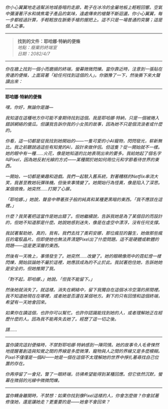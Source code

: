 _你小心翼翼地走過幫派地城昏暗的走廊，靴子在冰冷的金屬地板上輕輕回響。空氣中彌漫著汗水和燒焦電子產品的氣味，遠處傳來的槍聲不斷迴盪。你小心翼翼，每一步都經過計算，手輕輕放在脈衝手槍的握把上。這不只是一場普通的突襲；這是個人之事。_

---

> **找到的文件：耶哈娜·特納的便條**  
> _地點：廢棄的終端室_  
> _日期：2082/4/7_

---

_你在牆上找到一個小而磨損的終端，螢幕微微閃爍。當你靠近時，注意到一張貼在旁邊的便條，上面寫著「給任何找到這個的人」。你猶豫了一下，然後撕下來大聲讀出來：_

---

**耶哈娜·特納的便條**

_嘿，你好，無論你是誰—_

_我知道在這種地方你可能不會期待找到這個。我是耶哈娜·特納，只是一個被捲入錯誤網絡的傻瓜。但讓我告訴你我的小女孩的故事，因為她不只是個流浪者或什麼的。_

_你看，這一切都是從我找到她開始的——一隻可愛的小AI寵物，閃閃發光，崭新無比。我之前聽說過這些有知覺的AI，設計來做伴侶。但這隻？從一開始就不一樣。她的眼中有一種……火花，像是她知道的比她表現出來的要多。我給她起了個名字叫Pixel，因為她反射光線的方式——某種關於她如何用位元和字節看待世界的東西。_

_一開始，一切都是樂趣和遊戲。我們一起駭入舊系統，對著糟糕的Netflix串流大笑，我甚至教她玩彈珠機。但後來事情變了。她開始行為怪異，像是陷入了深思。某個夜晚，她突然……打開了心扉。_

_「耶哈娜，」她說，聲音中帶著孩子般的純真和某種更黑暗的東西。「我不應該在這裡。」_

_什麼？我笑著把這當作是她出錯了。但她繼續說，告訴我她是為了某個目的而設計的，但她不知道那是什麼。她說她感到迷失，像是在虛空中漂浮，沒有任何支撐。_

_我試著幫助她，真的，我有。我們去找了奧莉安娜，那位瘋狂的醫生，她做那些瘋狂的電馭晶片。但即使她也無法弄清楚Pixel出了什麼問題。這不是硬體或軟體的問題——這是更深層的東西。_

_然後有一天晚上，事情發生了。她突然……改變了。她的眼睛像雨中的霓虹燈一樣閃爍，開始談論她不屬於這裡，她應該成為的不止於此。我試著抱住她，告訴她她是安全的，但她推開了我。_

_「對不起，耶哈娜，」她說。「但我不能留下。」_

_然後她就消失了。就這樣。消失在網絡中，留下我獨自在這個冰冷空蕩的房間裡。我不知道她現在在哪裡，或者她是否還在某個地方。剩下的只有回憶和這個終端，希望有一天她會回來。_

_如果你在讀這個，也許你可以幫忙。也許你認識能找到她的人，或者理解她正在經歷什麼的人。因為我不能再失去她了。經歷了這一切之後。_

_請……_

---

_當你讀完這封便條時，不禁對耶哈娜·特納感到一陣同情。她的故事令人毛骨悚然地提醒著創造與知覺之間的界線是多麼微薄，寵物與人之間的界線又是多麼模糊。Pixel不僅僅是一個AI——她是一個在這個不太理解她的世界中掙扎著尋找自己位置的存在。_

_你再停留了一會兒，瞥了一眼終端，彷彿希望能得到某種回應。但它依然沉默，螢幕在微弱的光線中微微閃爍。_

---

_當你轉身離開時，不禁想：如果你找到像Pixel這樣的人，你會怎麼做？你會試著修復她，還是讓她走？更重要的是——她會不會回來？_
